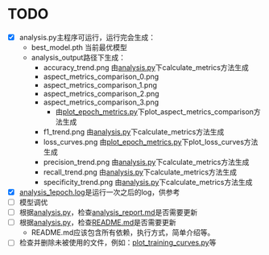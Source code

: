 # TODO
- [x] analysis.py主程序可运行，运行完会生成：
  - best_model.pth 当前最优模型
  - analysis_output路径下生成：
    - accuracy_trend.png 由[analysis.py](analysis.py)下calculate_metrics方法生成
    - aspect_metrics_comparison_0.png 
    - aspect_metrics_comparison_1.png 
    - aspect_metrics_comparison_2.png 
    - aspect_metrics_comparison_3.png
      - 由[plot_epoch_metrics.py](plot_epoch_metrics.py)下plot_aspect_metrics_comparison方法生成
    - f1_trend.png 由[analysis.py](analysis.py)下calculate_metrics方法生成
    - loss_curves.png 由[plot_epoch_metrics.py](plot_epoch_metrics.py)下plot_loss_curves方法生成
    - precision_trend.png 由[analysis.py](analysis.py)下calculate_metrics方法生成
    - recall_trend.png 由[analysis.py](analysis.py)下calculate_metrics方法生成
    - specificity_trend.png 由[analysis.py](analysis.py)下calculate_metrics方法生成
- [x] [analysis_1epoch.log](analysis_1epoch.log)是运行一次之后的log，供参考
- [ ] 模型调优
- [ ] 根据[analysis.py](analysis.py)，检查[analysis_report.md](analysis_report.md)是否需要更新
- [ ] 根据[analysis.py](analysis.py)，检查[README.md](README.md)是否需要更新
  - README.md应该包含所有依赖，执行方式，简单介绍等。
- [ ] 检查并删除未被使用的文件，例如：[plot_training_curves.py](plot_training_curves.py)等